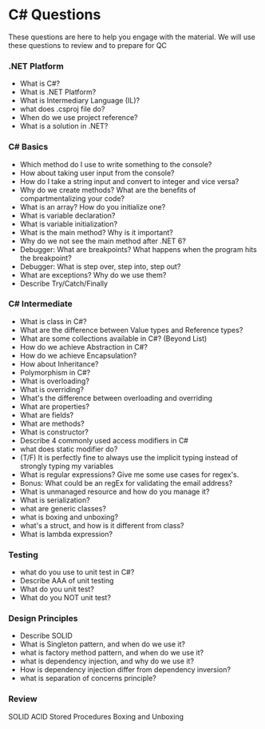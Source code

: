 # C# Questions
These questions are here to help you engage with the material. We will use these questions to review and to prepare for QC
### .NET Platform
- What is C#?
- What is .NET Platform?
- What is Intermediary Language (IL)?
- what does .csproj file do?
- When do we use project reference?
- What is a solution in .NET?
### C# Basics
- Which method do I use to write something to the console?
- How about taking user input from the console?
- How do I take a string input and convert to integer and vice versa?
- Why do we create methods? What are the benefits of compartmentalizing your code?
- What is an array? How do you initialize one?
- What is variable declaration?
- What is variable initialization?
- What is the main method? Why is it important?
- Why do we not see the main method after .NET 6?
- Debugger: What are breakpoints? What happens when the program hits the breakpoint?
- Debugger: What is step over, step into, step out?
- What are exceptions? Why do we use them?
- Describe Try/Catch/Finally

### C# Intermediate
- What is class in C#?
- What are the difference between Value types and Reference types?
- What are some collections available in C#? (Beyond List)
- How do we achieve Abstraction in C#?
- How do we achieve Encapsulation?
- How about Inheritance?
- Polymorphism in C#?
- What is overloading?
- What is overriding?
- What's the difference between overloading and overriding
- What are properties?
- What are fields?
- What are methods?
- What is constructor?
- Describe 4 commonly used access modifiers in C#
- what does static modifier do?
- (T/F) It is perfectly fine to always use the implicit typing instead of strongly typing my variables
- What is regular expressions? Give me some use cases for regex's.
- Bonus: What could be an regEx for validating the email address?
- What is unmanaged resource and how do you manage it?
- What is serialization?
- what are generic classes?
- what is boxing  and unboxing?
- what's a struct, and how is it different from class?
- What is lambda expression?
### Testing
- what do you use to unit test in C#?
- Describe AAA of unit testing
- What do you unit test?
- What do you NOT unit test?
### Design Principles
- Describe SOLID
- What is Singleton pattern, and when do we use it?
- what is factory method pattern, and when do we use it?
- what is dependency injection, and why do we use it?
- How is dependency injection differ from dependency inversion?
- what is separation of concerns principle?



### Review
SOLID
ACID
Stored Procedures
Boxing and Unboxing